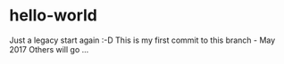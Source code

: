 # hello-world
Just a legacy start again :-D
This is my first commit to this branch - May 2017
Others will go ...
